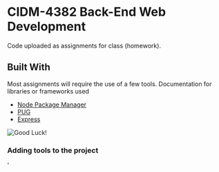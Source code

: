 # CIDM-4382 Back-End Web Development

Code uploaded as assignments for class (homework). 

## Built With

Most assignments will require the use of a few tools.
Documentation for libraries or frameworks used

* [Node Package Manager](https://www.npmjs.com/package/express)
* [PUG](https://pugjs.org/api/getting-started.html)
* [Express](https://expressjs.com/)

![Good Luck!](https://66.media.tumblr.com/129887d16b45dd70d07d068171bd3d99/tumblr_osk2g0B3La1tiivhqo1_400.gif)

### Adding tools to the project

'